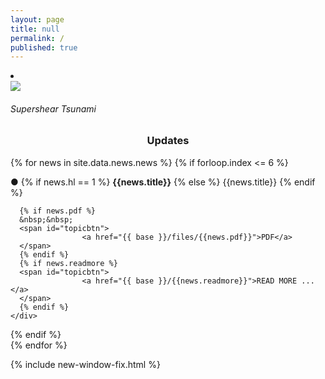 ```yaml
---
layout: page
title: null
permalink: /
published: true
---
```




<div class="row112">

<div class="columnimg1">
	<li class="cards_item">
    <div class="card">
      <img src="{{site.baseurl}}/images/tsunami/tsunamibig.png"/>
      <h6 class="card_title">Supershear Tsunami</h6>  
    </div>
    </li>
    
</div>

<div class="columntxt1">
<h3 align="center"  id="four">Updates</h3>

{% for news in site.data.news.news %}
{% if forloop.index <= 6 %}
	<div class="cardtxtnohl"> 
	● 
		{% if news.hl == 1 %} 
			<b>{{news.title}}</b>
		{% else %}
			 {{news.title}}
		{% endif %}       

      
      {% if news.pdf %} 
      &nbsp;&nbsp;
      <span id="topicbtn">
					<a href="{{ base }}/files/{{news.pdf}}">PDF</a>
	  </span>
	  {% endif %}
	  {% if news.readmore %} 
      <span id="topicbtn">
					<a href="{{ base }}/{{news.readmore}}">READ MORE ...</a>
	  </span>
	  {% endif %}
    </div>   
{% endif %}     
{% endfor %}  
</div>  
</div>

{% include new-window-fix.html %}


